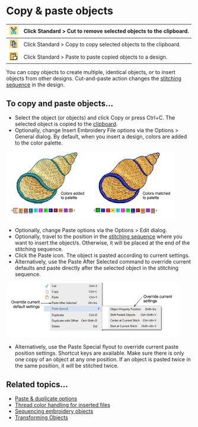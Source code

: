 # Copy & paste objects

| ![Cut.png](assets/Cut.png)     | Click Standard > Cut to remove selected objects to the clipboard. |
| ------------------------------ | ----------------------------------------------------------------- |
| ![Copy.png](assets/Copy.png)   | Click Standard > Copy to copy selected objects to the clipboard.  |
| ![Paste.png](assets/Paste.png) | Click Standard > Paste to paste copied objects to a design.       |

You can copy objects to create multiple, identical objects, or to insert objects from other designs. Cut-and-paste action changes the [stitching sequence](../../glossary/glossary) in the design.

## To copy and paste objects...

- Select the object (or objects) and click Copy or press Ctrl+C. The selected object is copied to the [clipboard](../../glossary/glossary).
- Optionally, change Insert Embroidery File options via the Options > General dialog. By default, when you insert a design, colors are added to the color palette.

![combine00004.png](assets/combine00004.png)

- Optionally, change Paste options via the Options > Edit dialog.
- Optionally, travel to the position in the [stitching sequence](../../glossary/glossary) where you want to insert the object/s. Otherwise, it will be placed at the end of the stitching sequence.
- Click the Paste icon. The object is pasted according to current settings.
- Alternatively, use the Paste After Selected command to override current defaults and paste directly after the selected object in the stitching sequence.

![combine00007.png](assets/combine00007.png)

- Alternatively, use the Paste Special flyout to override current paste position settings. Shortcut keys are available. Make sure there is only one copy of an object at any one position. If an object is pasted twice in the same position, it will be stitched twice.

## Related topics...

- [Paste & duplicate options](../../Setup/settings/Paste_duplicate_options)
- [Thread color handling for inserted files](../../Setup/settings/Thread_color_handling_for_inserted_files)
- [Sequencing embroidery objects](Sequencing_embroidery_objects)
- [Transforming Objects](../transform/Transforming_Objects)
